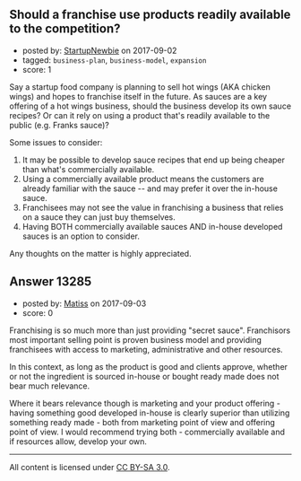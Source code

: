 ## Should a franchise use products readily available to the competition?

- posted by: [StartupNewbie](https://stackexchange.com/users/92711/startupnewbie) on 2017-09-02
- tagged: `business-plan`, `business-model`, `expansion`
- score: 1

Say a startup food company is planning to sell hot wings (AKA chicken wings) and hopes to franchise itself in the future. As sauces are a key offering of a hot wings business, should the business develop its own sauce recipes? Or can it rely on using a product that's readily available to the public (e.g. Franks sauce)?

Some issues to consider:

 1. It may be possible to develop sauce recipes that end up being cheaper than what's commercially available.
 2. Using a commercially available product means the customers are already familiar with the sauce -- and may prefer it over the in-house sauce.
 3. Franchisees may not see the value in franchising a business that relies on a sauce they can just buy themselves.
 4. Having BOTH commercially available sauces AND in-house developed sauces is an option to consider.

Any thoughts on the matter is highly appreciated.


## Answer 13285

- posted by: [Matiss](https://stackexchange.com/users/1819512/matiss) on 2017-09-03
- score: 0

Franchising is so much more than just providing "secret sauce". Franchisors most important selling point is proven business model and providing franchisees with access to marketing, administrative and other resources.

In this context, as long as the product is good and clients approve, whether or not the ingredient is sourced in-house or bought ready made does not bear much relevance.

Where it bears relevance though is marketing and your product offering - having something good developed in-house is clearly superior than utilizing something ready made - both from marketing point of view and offering point of view. I would recommend trying both - commercially available and if resources allow, develop your own.



---

All content is licensed under [CC BY-SA 3.0](https://creativecommons.org/licenses/by-sa/3.0/).
